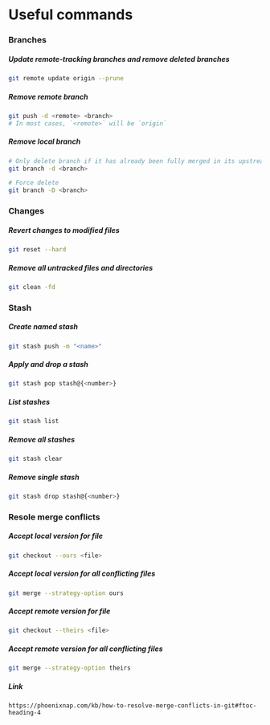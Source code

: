 # Useful commands

### Branches

##### Update remote-tracking branches and remove deleted branches

```bash
git remote update origin --prune
```

##### Remove remote branch
```bash
git push -d <remote> <branch>
# In most cases, `<remote>` will be `origin`
```

##### Remove local branch
```bash
# Only delete branch if it has already been fully merged in its upstream branch
git branch -d <branch>

# Force delete
git branch -D <branch>
```

### Changes

##### Revert changes to modified files
```bash
git reset --hard
```

##### Remove all untracked files and directories
```bash
git clean -fd
```

### Stash

##### Create named stash
```bash
git stash push -m "<name>"
```

##### Apply and drop a stash
```bash
git stash pop stash@{<number>}
```

##### List stashes
```bash
git stash list
```

##### Remove all stashes
```bash
git stash clear
```

##### Remove single stash
```bash
git stash drop stash@{<number>}
```

### Resole merge conflicts

##### Accept local version for file
```bash
git checkout --ours <file>
```

##### Accept local version for all conflicting files
```bash
git merge --strategy-option ours
```

##### Accept remote version for file
```bash
git checkout --theirs <file>
```

##### Accept remote version for all conflicting files
```bash
git merge --strategy-option theirs
```

##### Link
`https://phoenixnap.com/kb/how-to-resolve-merge-conflicts-in-git#ftoc-heading-4`
